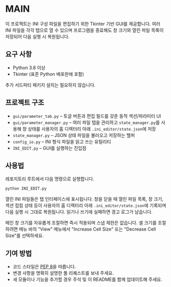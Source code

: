 # MAIN

이 프로젝트는 INI 구성 파일을 편집하기 위한 Tkinter 기반 GUI를 제공합니다. 여러 INI 파일을 각각 탭으로 열 수 있으며 프로그램을 종료해도 창 크기와 열린 파일 목록이 저장되어 다음 실행 시 복원됩니다.

## 요구 사항
- Python 3.8 이상
- Tkinter (표준 Python 배포판에 포함)

추가 서드파티 패키지 설치는 필요하지 않습니다.

## 프로젝트 구조
- `gui/parameter_tab.py` – 토글 버튼과 편집 필드를 갖춘 동적 섹션/파라미터 UI
- `gui/parameter_manager.py` – 여러 파일 탭을 관리하고 `state_manager.py`를 사용해 창 상태를 사용자의 홈 디렉터리 아래 `.ini_editor/state.json`에 저장
- `state_manager.py` – JSON 상태 파일을 불러오고 저장하는 헬퍼
- `config_io.py` – INI 형식 파일을 읽고 쓰는 유틸리티
- `INI_EDIT.py` – GUI를 실행하는 진입점

## 사용법
레포지토리 루트에서 다음 명령으로 실행합니다.

```bash
python INI_EDIT.py
```

열린 INI 파일들은 탭 인터페이스에 표시됩니다. 창을 닫을 때 열린 파일 목록, 창 크기, 섹션 접힘 상태 등이 사용자의 홈 디렉터리 아래 `.ini_editor/state.json`에 기록되며 다음 실행 시 그대로 복원됩니다. 읽기나 쓰기에 실패하면 경고 로그가 남습니다.

메인 창 크기를 자유롭게 조절하면 즉시 적용되며 스냅 제한은 없습니다.
셀 크기를 조절하려면 메뉴 바의 "View" 메뉴에서 "Increase Cell Size" 또는 "Decrease Cell Size"를 선택하세요.

## 기여 방법
- 코드 스타일은 [PEP 8](https://peps.python.org/pep-0008/)을 따릅니다.
- 변경 사항을 명확히 설명한 풀 리퀘스트를 보내 주세요.
- 새 모듈이나 기능을 추가할 경우 주석 및 이 README를 함께 업데이트해 주세요.
